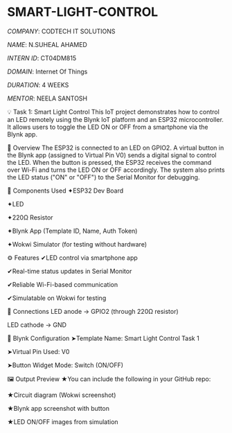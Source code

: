 # SMART-LIGHT-CONTROL

*COMPANY*: CODTECH IT SOLUTIONS

*NAME*: N.SUHEAL AHAMED

*INTERN ID*: CT04DM815

*DOMAIN*: Internet Of Things

*DURATION*: 4 WEEKS

*MENTOR*: NEELA SANTOSH

💡 Task 1: Smart Light Control 
This IoT project demonstrates how to control an LED remotely using the Blynk IoT platform and an ESP32 microcontroller. It allows users to toggle the LED ON or OFF from a smartphone via the Blynk app.

📲 Overview
The ESP32 is connected to an LED on GPIO2. A virtual button in the Blynk app (assigned to Virtual Pin V0) sends a digital signal to control the LED. When the button is pressed, the ESP32 receives the command over Wi-Fi and turns the LED ON or OFF accordingly. The system also prints the LED status ("ON" or "OFF") to the Serial Monitor for debugging.

🧰 Components Used
 ✦ESP32 Dev Board

✦LED

✦220Ω Resistor

✦Blynk App (Template ID, Name, Auth Token)

✦Wokwi Simulator (for testing without hardware)


⚙️ Features
✔LED control via smartphone app

✔Real-time status updates in Serial Monitor

✔Reliable Wi-Fi-based communication

✔Simulatable on Wokwi for testing


🔌 Connections
LED anode → GPIO2 (through 220Ω resistor)

LED cathode → GND


📱 Blynk Configuration
➤Template Name: Smart Light Control Task 1

➤Virtual Pin Used: V0

➤Button Widget Mode: Switch (ON/OFF)


🖼️ Output Preview
★You can include the following in your GitHub repo:

★Circuit diagram (Wokwi screenshot)

★Blynk app screenshot with button

★LED ON/OFF images from simulation
